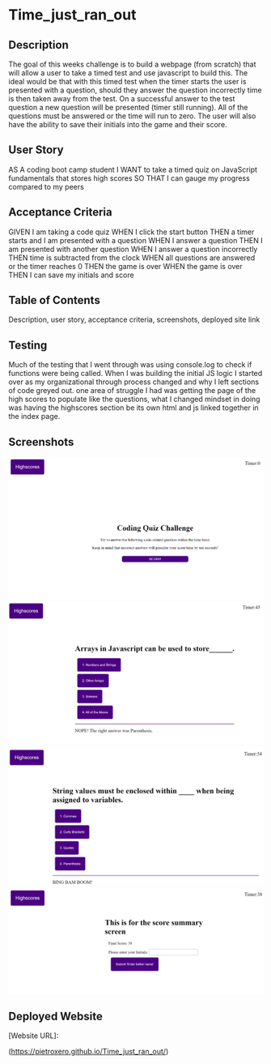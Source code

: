 # Time_just_ran_out

## Description
The goal of this weeks challenge is to build a webpage (from scratch) that will allow a user to take a timed test and use javascript to build this. The ideal would be that with this timed test when the timer starts the user is presented with a question, should they answer the question incorrectly time is then taken away from the test. On a successful answer to the test question a new question will be presented (timer still running). All of the questions must be answered or the time will run to zero. The user will also have the ability to save their initials into the game and their score.

## User Story
AS A coding boot camp student
I WANT to take a timed quiz on JavaScript fundamentals that stores high scores
SO THAT I can gauge my progress compared to my peers

## Acceptance Criteria
GIVEN I am taking a code quiz
WHEN I click the start button
THEN a timer starts and I am presented with a question
WHEN I answer a question
THEN I am presented with another question
WHEN I answer a question incorrectly
THEN time is subtracted from the clock
WHEN all questions are answered or the timer reaches 0
THEN the game is over
WHEN the game is over
THEN I can save my initials and score

## Table of Contents
Description, user story, acceptance criteria, screenshots, deployed site link

## Testing
Much of the testing that I went through was using console.log to check if functions were being called. When I was building the initial JS logic I started over as my organizational through process changed and why I left sections of code greyed out. one area of struggle I had was getting the page of the high scores to populate like the questions, what I changed mindset in doing was having the highscores section be its own html and js linked together in the index page.

## Screenshots

![Screenshot of Website](./Assets/Images/Quiz%20start.png)
![Screenshot of Website](./Assets/Images/Wrong%20answer.png)
![Screenshot of Website](./Assets/Images/correct%20answer.png)
![Screenshot of Website](./Assets/Images/initials%20screen.png)


## Deployed Website
[Website URL]: 

(https://pietroxero.github.io/Time_just_ran_out/)